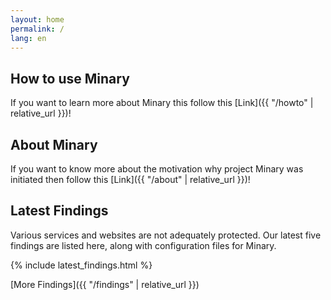 ```yaml
---
layout: home
permalink: /
lang: en
---
```


## How to use Minary
If you want to learn more about Minary this follow this [Link]({{ "/howto" | relative_url }})!


## About Minary
If you want to know more about the motivation why project Minary was initiated then follow this [Link]({{ "/about" | relative_url }})!
  
  
## Latest Findings

Various services and websites are not adequately protected. Our latest five findings are listed here, along with configuration files for Minary.

{% include latest_findings.html %}

[More Findings]({{ "/findings" | relative_url }})
